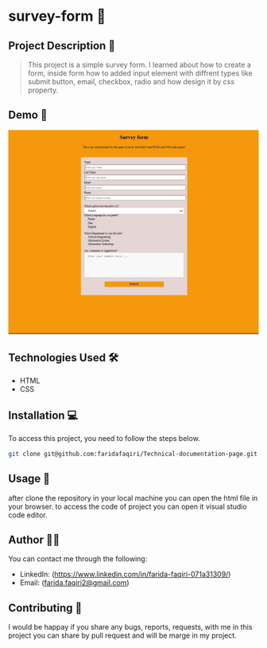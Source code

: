 # survey-form 🚀

## Project Description 📝

> This project is a simple survey form.
I learned about how to create a form, inside form how to added input element with diffrent types like submit button, email, checkbox, radio and how design it by css property.

## Demo 📸

![Project Demo](./image/survey.JPG)

## Technologies Used 🛠️

- HTML
- CSS

## Installation 💻

To access this project, you need to follow the steps below.

```bash
git clone git@github.com:faridafaqiri/Technical-documentation-page.git

```

## Usage 🎯

after clone the repository in your local machine you can open the html file in your browser.
to access the code of project you can open it visual studio code editor.

## Author 👩‍💻

You can contact me through the following:

- LinkedIn: (<https://www.linkedin.com/in/farida-faqiri-071a31309/>)
- Email: (<farida.faqiri2@gmail.com>)

## Contributing 🤝

I would be happay if you share any bugs, reports, requests, with me in this project you can share   by pull request and will be marge in my project.
